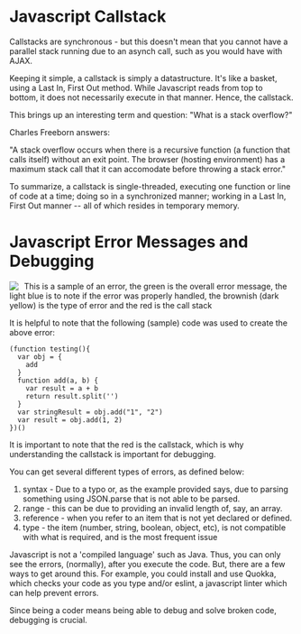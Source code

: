 # Javascript Callstack

Callstacks are synchronous - but this doesn't mean that you cannot have a parallel stack running due to an asynch call, such as you would have with AJAX. 

Keeping it simple, a callstack is simply a datastructure. It's like a basket, using a Last In, First Out method. While Javascript reads from top to bottom, it does not necessarily execute in that manner. Hence, the callstack. 

This brings up an interesting term and question: "What is a stack overflow?"

Charles Freeborn answers:

"A stack overflow occurs when there is a recursive function (a function that calls itself) without an exit point. The browser (hosting environment) has a maximum stack call that it can accomodate before throwing a stack error."

To summarize, a callstack is single-threaded, executing one function or line of code at a time; doing so in a synchronized manner; working in a Last In, First Out manner -- all of which resides in temporary memory. 

# Javascript Error Messages and Debugging

<img src="https://miro.medium.com/max/1000/1*LHpmsxV3f2znpxhuAFuIqA.png"
     style="float: left; margin-right: 10px;" />

This is a sample of an error, the green is the overall error message, the light blue is to note if the error was properly handled, the brownish (dark yellow) is the type of error and the red is the call stack

It is helpful to note that the following (sample) code was used to create the above error:

```
(function testing(){
  var obj = {
    add
  }
  function add(a, b) {
    var result = a + b
    return result.split('')
  }
  var stringResult = obj.add("1", "2")
  var result = obj.add(1, 2)
})()
```

It is important to note that the red is the callstack, which is why understanding the callstack is important for debugging.

You can get several different types of errors, as defined below:

1. syntax - Due to a typo or, as the example provided says, due to parsing something using JSON.parse that is not able to be parsed.
1. range - this can be due to providing an invalid length of, say, an array.
1. reference - when you refer to an item that is not yet declared or defined.
1. type - the item (number, string, boolean, object, etc), is not compatible with what is required, and is the most frequent issue


Javascript is not a 'compiled language' such as Java. Thus, you can only see the errors, (normally), after you execute the code. But, there are a few ways to get around this. For example, you could install and use Quokka, which checks your code as you type and/or eslint, a javascript linter which can help prevent errors.

Since being a coder means being able to debug and solve broken code, debugging is crucial. 